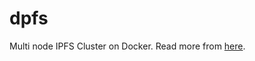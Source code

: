 # dpfs

Multi node IPFS Cluster on Docker. Read more from [here](https://medium.com/@lambdaEranga/multi-node-ipfs-cluster-on-docker-596085bd07e0).
